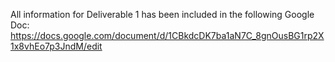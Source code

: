 All information for Deliverable 1 has been included in the following Google Doc:
https://docs.google.com/document/d/1CBkdcDK7ba1aN7C_8gnOusBG1rp2X1x8vhEo7p3JndM/edit
